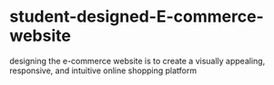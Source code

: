 # student-designed-E-commerce-website
designing the e-commerce website is to create a visually appealing, responsive, and intuitive online shopping platform

